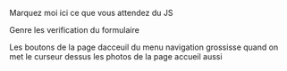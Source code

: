 Marquez moi ici ce que vous attendez du JS

Genre les verification du formulaire

Les boutons de la page dacceuil du menu navigation grossisse quand on met le curseur dessus les photos de la page accueil aussi
